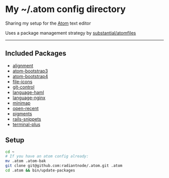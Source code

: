 # My ~/.atom config directory

Sharing my setup for the [Atom](http://atom.io) text editor

Uses a package management strategy by [substantial/atomfiles](https://github.com/substantial/atomfiles)

----

## Included Packages

* [alignment](https://github.com/blakeembrey/atom-alignment)
* [atom-bootstrap3](https://github.com/f/atom-bootstrap3)
* [atom-bootstrap4](https://github.com/mdegoo/atom-bootstrap4)
* [file-icons](https://github.com/DanBrooker/file-icons)
* [git-control](https://github.com/jacogr/atom-git-control)
* [language-haml](https://github.com/ezekg/language-haml)
* [language-nginx](https://github.com/hnagato/atom-language-nginx)
* [minimap](https://github.com/atom-minimap/minimap)
* [open-recent](https://github.com/Zren/atom-open-recent)
* [pigments](https://github.com/abe33/atom-pigments)
* [rails-snippets](https://github.com/joseramonc/rails-snippets)
* [terminal-plus](https://github.com/jeremyramin/terminal-plus)

## Setup

```bash
cd ~
# If you have an atom config already:
mv .atom .atom-bak
git clone git@github.com:radiantnode/.atom.git .atom
cd .atom && bin/update-packages
```